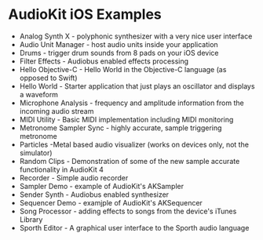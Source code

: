 # AudioKit iOS Examples

* Analog Synth X - polyphonic synthesizer with a very nice user interface
* Audio Unit Manager - host audio units inside your application
* Drums - trigger drum sounds from 8 pads on your iOS device
* Filter Effects - Audiobus enabled effects processing
* Hello Objective-C - Hello World in the Objective-C language (as opposed to Swift)
* Hello World - Starter application that just plays an oscillator and displays a waveform
* Microphone Analysis - frequency and amplitude information from the incoming audio stream
* MIDI Utility - Basic MIDI implementation including MIDI monitoring
* Metronome Sampler Sync - highly accurate, sample triggering metronome
* Particles -Metal based audio visualizer (works on devices only, not the simulator)
* Random Clips - Demonstration of some of the new sample accurate functionality in AudioKit 4
* Recorder - Simple audio recorder
* Sampler Demo - example of AudioKit's AKSampler
* Sender Synth - Audiobus enabled synthesizer
* Sequencer Demo - examjple of AudioKit's AKSequencer
* Song Processor - adding effects to songs from the device's iTunes Library 
* Sporth Editor - A graphical user interface to the Sporth audio language
